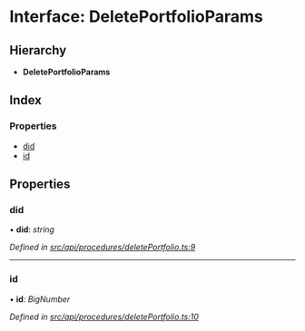 # Interface: DeletePortfolioParams

## Hierarchy

* **DeletePortfolioParams**

## Index

### Properties

* [did](deleteportfolioparams.md#did)
* [id](deleteportfolioparams.md#id)

## Properties

###  did

• **did**: *string*

*Defined in [src/api/procedures/deletePortfolio.ts:9](https://github.com/PolymathNetwork/polymesh-sdk/blob/2a4e4111/src/api/procedures/deletePortfolio.ts#L9)*

___

###  id

• **id**: *BigNumber*

*Defined in [src/api/procedures/deletePortfolio.ts:10](https://github.com/PolymathNetwork/polymesh-sdk/blob/2a4e4111/src/api/procedures/deletePortfolio.ts#L10)*
